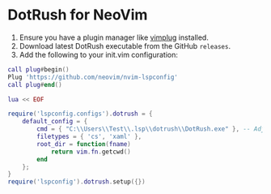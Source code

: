 # DotRush for NeoVim

1. Ensure you have a plugin manager like [vimplug](https://github.com/junegunn/vim-plug) installed.
2. Download latest DotRush executable from the GitHub `releases`.
3. Add the following to your init.vim configuration:
```lua
call plug#begin()
Plug 'https://github.com/neovim/nvim-lspconfig'
call plug#end()

lua << EOF

require('lspconfig.configs').dotrush = {
    default_config = {
        cmd = { "C:\\Users\\Test\\.lsp\\dotrush\\DotRush.exe" }, -- Adjust the path to the DotRush executable
        filetypes = { 'cs', 'xaml' },
        root_dir = function(fname)
            return vim.fn.getcwd()
        end
    };
}
require('lspconfig').dotrush.setup({})
```